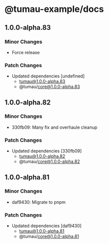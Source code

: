 # @tumau-example/docs

## 1.0.0-alpha.83

### Minor Changes

- Force release

### Patch Changes

- Updated dependencies [undefined]
  - tumau@1.0.0-alpha.83
  - @tumau/core@1.0.0-alpha.83

## 1.0.0-alpha.82

### Minor Changes

- 330fb09: Many fix and overhaule cleanup

### Patch Changes

- Updated dependencies [330fb09]
  - tumau@1.0.0-alpha.82
  - @tumau/core@1.0.0-alpha.82

## 1.0.0-alpha.81

### Minor Changes

- daf9430: Migrate to pnpm

### Patch Changes

- Updated dependencies [daf9430]
  - tumau@1.0.0-alpha.81
  - @tumau/core@1.0.0-alpha.81
